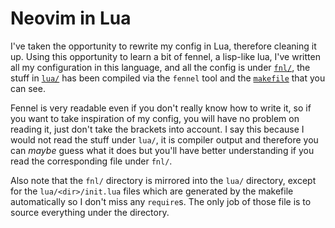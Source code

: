 # Neovim in Lua


I've taken the opportunity to rewrite my config in Lua, therefore
cleaning it up. Using this opportunity to learn a bit of fennel, a
lisp-like lua, I've written all my configuration in this language, and
all the config is under [`fnl/`](./fnl), the stuff in [`lua/`](./lua) has been compiled via the `fennel` tool
and the [`makefile`](./makefile) that you can see.

Fennel is very readable even if you don't really know how to write it, so if you want
to take inspiration of my config, you will have no problem on reading it, just don't take the
brackets into account. I say this because I would not read the stuff under `lua/`, it is compiler output
and therefore you can _maybe_ guess what it does but you'll have better understanding if you read the corresponding file under `fnl/`.

Also note that the `fnl/` directory is mirrored into the `lua/` directory, except for the `lua/<dir>/init.lua` files which are generated
by the makefile automatically so I don't miss any `require`s. The only job of those file is to source everything under the directory.
